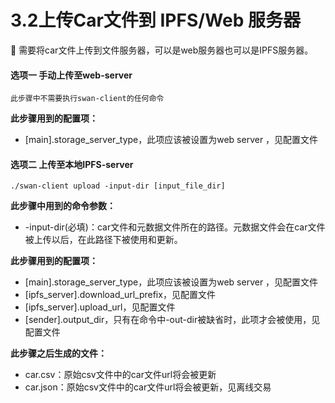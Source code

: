 # 3.2上传Car文件到 IPFS/Web 服务器

🔔 需要将car文件上传到文件服务器，可以是web服务器也可以是IPFS服务器。

#### 选项一 手动上传至web-server

```
此步骤中不需要执行swan-client的任何命令
```

**此步骤用到的配置项：**

* \[main].storage\_server\_type，此项应该被设置为web server ，见配置文件

#### 选项二 上传至本地IPFS-server

```
./swan-client upload -input-dir [input_file_dir]
```

**此步骤中用到的命令参数：**

* \-input-dir(必填)：car文件和元数据文件所在的路径。元数据文件会在car文件被上传以后，在此路径下被使用和更新。

**此步骤用到的配置项：**

* \[main].storage\_server\_type，此项应该被设置为web server ，见配置文件
* \[ipfs\_server].download\_url\_prefix，见配置文件
* \[ipfs\_server].upload\_url，见配置文件
* \[sender].output\_dir，只有在命令中-out-dir被缺省时，此项才会被使用，见配置文件

**此步骤之后生成的文件：**

* car.csv：原始csv文件中的car文件url将会被更新
* car.json：原始csv文件中的car文件url将会被更新，见离线交易
